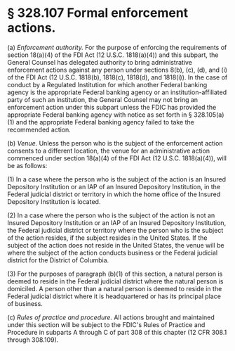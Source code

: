 # § 328.107   Formal enforcement actions.

(a) *Enforcement authority.* For the purpose of enforcing the requirements of section 18(a)(4) of the FDI Act (12 U.S.C. 1818(a)(4)) and this subpart, the General Counsel has delegated authority to bring administrative enforcement actions against any person under sections 8(b), (c), (d), and (i) of the FDI Act (12 U.S.C. 1818(b), 1818(c), 1818(d), and 1818(i)). In the case of conduct by a Regulated Institution for which another Federal banking agency is the appropriate Federal banking agency or an institution-affiliated party of such an institution, the General Counsel may not bring an enforcement action under this subpart unless the FDIC has provided the appropriate Federal banking agency with notice as set forth in § 328.105(a)(1) and the appropriate Federal banking agency failed to take the recommended action.


(b) *Venue.* Unless the person who is the subject of the enforcement action consents to a different location, the venue for an administrative action commenced under section 18(a)(4) of the FDI Act (12 U.S.C. 1818(a)(4)), will be as follows:


(1) In a case where the person who is the subject of the action is an Insured Depository Institution or an IAP of an Insured Depository Institution, in the Federal judicial district or territory in which the home office of the Insured Depository Institution is located.


(2) In a case where the person who is the subject of the action is not an Insured Depository Institution or an IAP of an Insured Depository Institution, the Federal judicial district or territory where the person who is the subject of the action resides, if the subject resides in the United States. If the subject of the action does not reside in the United States, the venue will be where the subject of the action conducts business or the Federal judicial district for the District of Columbia.


(3) For the purposes of paragraph (b)(1) of this section, a natural person is deemed to reside in the Federal judicial district where the natural person is domiciled. A person other than a natural person is deemed to reside in the Federal judicial district where it is headquartered or has its principal place of business.


(c) *Rules of practice and procedure.* All actions brought and maintained under this section will be subject to the FDIC's Rules of Practice and Procedure in subparts A through C of part 308 of this chapter (12 CFR 308.1 through 308.109).






